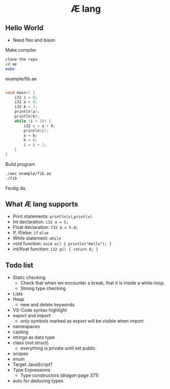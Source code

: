 <div align="center">
    <h1>Æ lang</h1>
</div>

## Hello World

- Need flex and bison

Make compiler

```bash
clone the repo
cd ae
make
```

example/fib.ae

```c++

void main() {
    i32 i = 0;
    i32 a = 0;
    i32 b = 1;
    println(a);
    println(b);
    while (i < 10) {
        i32 c = a + b;
        println(c);
        a = b;
        b = c;
        i = i + 1;
    }
}
```

Build program

```bash
./aec example/fib.ae
./fib
```

Ferdig da.

## What Æ lang supports

- Print statements: `println(x)`,`print(x)`
- Int declaration: `i32 a = 5;`
- Float declaration: `f32 b = 5.0;`
- If, If/else: `if` `else`
- While statement: `while`
- void function: `void a() { println("Hello"); }`
- int/float function: `i32 g() { return 0; }`

## Todo list
* Static checking
    * Check that when we encounter a break, that it is inside a while-loop.
    * Strong type checking
* Lists
* Heap
    * new and delete keywords
* VS-Code syntax highlight
* export and import
    * only symbols marked as export will be visible when import
* namespaces
* casting
* strings as data type
* class (not struct)
    * everything is private until set public
* scopes
* enum
* Target JavaScript?
* Type Expressions
    * Type constructors (dragon page 371)
* auto for deducing types